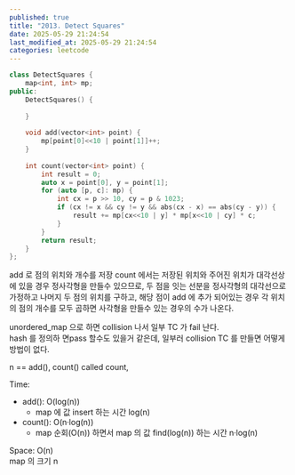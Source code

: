 ```yaml
---
published: true
title: "2013. Detect Squares"
date: 2025-05-29 21:24:54
last_modified_at: 2025-05-29 21:24:54
categories: leetcode
---
```

```cpp
class DetectSquares {
    map<int, int> mp;
public:
    DetectSquares() {
        
    }
    
    void add(vector<int> point) {
        mp[point[0]<<10 | point[1]]++;
    }
    
    int count(vector<int> point) {
        int result = 0;
        auto x = point[0], y = point[1];
        for (auto [p, c]: mp) {
            int cx = p >> 10, cy = p & 1023;
            if (cx != x && cy != y && abs(cx - x) == abs(cy - y)) {
                result += mp[cx<<10 | y] * mp[x<<10 | cy] * c;
            }
        }
        return result;
    }
};
```
add 로 점의 위치와 개수를 저장
count 에서는 저장된 위치와 주어진 위치가 대각선상에 있을 경우 정사각형을 만들수 있으므로, 두 점을 잇는 선분을 정사각형의 대각선으로 가정하고 나머지 두 점의 위치를 구하고, 해당 점이 add 에 추가 되어있는 경우 각 위치의 점의 개수를 모두 곱하면 사각형을 만들수 있는 경우의 수가 나온다.

unordered_map 으로 하면 collision 나서 일부 TC 가 fail 난다.  
hash<int> 를 정의하 면pass 할수도 있을거 같은데, 일부러 collision TC 를 만들면 어떻게 방법이 없다. 

n == add(), count() called count,

Time: 
 - add(): O(log(n))
   - map 에 값 insert 하는 시간 log(n)
 - count(): O(n·log(n))
   - map 순회(O(n)) 하면서 map 의 값 find(log(n)) 하는 시간 n·log(n)

Space: O(n)  
map 의 크기 n
